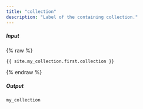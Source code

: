 ```yaml
---
title: "collection"
description: "Label of the containing collection."
---
```

##### Input

{% raw %}
~~~liquid
{{ site.my_collection.first.collection }}
~~~
{% endraw %}

##### Output

~~~html
my_collection
~~~
